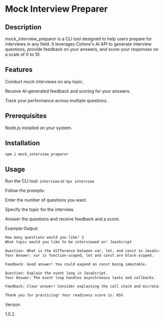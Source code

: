 # Mock Interview Preparer

## Description

mock_interview_preparor is a CLI tool designed to help users prepare for interviews in any field. It leverages Cohere's AI API to generate interview questions, provide feedback on your answers, and score your responses on a scale of 0 to 10.

## Features

Conduct mock interviews on any topic.

Receive AI-generated feedback and scoring for your answers.

Track your performance across multiple questions.

## Prerequisites

Node.js installed on your system.

## Installation

`npm i mock_interview_preparor`


## Usage

Run the CLI tool:
 `interview` or `npx interview`

Follow the prompts:

Enter the number of questions you want.

Specify the topic for the interview.

Answer the questions and receive feedback and a score.

Example Output:

```bash
How many questions would you like? 3
What topic would you like to be interviewed on? JavaScript

Question: What is the difference between var, let, and const in JavaScript?
Your Answer: var is function-scoped, let and const are block-scoped.

Feedback: Good answer! You could expand on const being immutable.

Question: Explain the event loop in JavaScript.
Your Answer: The event loop handles asynchronous tasks and callbacks.

Feedback: Clear answer! Consider explaining the call stack and microtasks in more detail.

Thank you for practicing! Your readiness score is: 85%
```

Version

1.0.2


